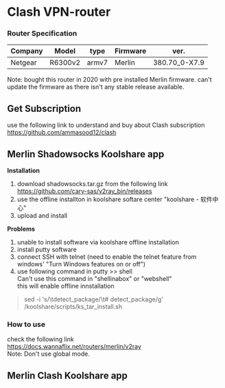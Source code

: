 # Clash VPN-router

### Router Specification
| Company | Model | type | Firmware | ver. |
| ------- | ----- |----- | -------- | ---- |
| Netgear | R6300v2 | armv7 | Merlin | 380.70_0-X7.9 |

Note: bought this router in 2020 with pre installed Merlin firmware. can't update the firmware as there isn't any stable release available.

## Get Subscription
use the following link to understand and buy about Clash subscription <br/>
https://github.com/ammasood12/clash

## Merlin Shadowsocks Koolshare app
**Installation**  <br/>
1. download shadowsocks.tar.gz from the following link <br/>
https://github.com/cary-sas/v2ray_bin/releases <br/>
2. use the offline installton in koolshare softare center "koolshare - 软件中心" <br/>
3. upload and install  <br/>

**Problems**  <br/>
1. unable to install software via koolshare offline installation  <br/>
2. install putty software <br/>
3. connect SSH with telnet (need to enable the telnet feature from windows' "Turn Windows features on or off") <br/>
4. use following command in putty >> shell <br/>
Can't use this command in "shellinabox" or "webshell" <br/>
this will enable offline innstallation <br/>
> sed -i 's/\tdetect_package/\t# detect_package/g' /koolshare/scripts/ks_tar_install.sh <br/>
### How to use
check the following link <br/>
https://docs.wannaflix.net/routers/merlin/v2ray <br/>
Note: Don't use global mode. <br/>

## Merlin Clash Koolshare app
